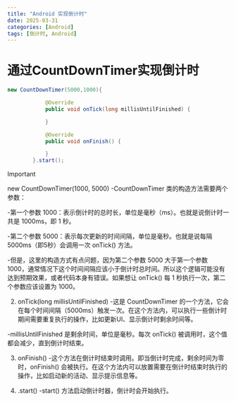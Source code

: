 ```yaml
---
title: "Android 实现倒计时"
date: 2025-03-31
categories: [Android]
tags: [倒计时, Android]
---
```


# 通过CountDownTimer实现倒计时

```java
new CountDownTimer(5000,1000){

            @Override
            public void onTick(long millisUntilFinished) {

            }

            @Override
            public void onFinish() {

            }
        }.start();

```

> [!IMPORTANT]
>
> new CountDownTimer(1000, 5000)
> -CountDownTimer 类的构造方法需要两个参数：
>
> -第一个参数 1000：表示倒计时的总时长，单位是毫秒（ms）。也就是说倒计时一共是 1000ms，即 1 秒。
>
> -第二个参数 5000：表示每次更新的时间间隔，单位是毫秒。也就是说每隔 5000ms（即5秒）会调用一次 onTick() 方法。
>
> -但是，这里的构造方式有点问题，因为第二个参数 5000 大于第一个参数 1000，通常情况下这个时间间隔应该小于倒计时总时间。所以这个逻辑可能没有达到预期效果，或者代码本身有错误。如果想让 onTick() 每 1 秒执行一次，第二个参数应该设置为 1000。
>
> 2. onTick(long millisUntilFinished)
>    -这是 CountDownTimer 的一个方法，它会在每个时间间隔（5000ms）触发一次。在这个方法内，可以执行一些倒计时期间需要重复执行的操作，比如更新UI、显示倒计时剩余时间等。
>
> -millisUntilFinished 是剩余时间，单位是毫秒。每次 onTick() 被调用时，这个值都会减少，直到倒计时结束。
>
> 3. onFinish()
>    -这个方法在倒计时结束时调用。即当倒计时完成，剩余时间为零时，onFinish() 会被执行。在这个方法内可以放置需要在倒计时结束时执行的操作，比如启动新的活动、显示提示信息等。
>
> 4. .start()
>    -start() 方法启动倒计时器，倒计时会开始执行。
